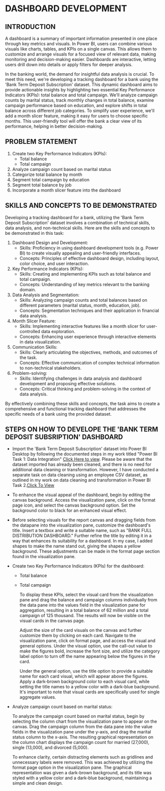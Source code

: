 # DASHBOARD DEVELOPMENT

## INTRODUCTION

A dashboard is a summary of important information presented in one place through key metrics and visuals. In Power BI, users can combine various visuals like charts, tables, and KPIs on a single canvas. This allows them to customize and arrange visuals for a focused view of relevant data, making monitoring and decision-making easier. Dashboards are interactive, letting users drill down into details or apply filters for deeper analysis.

In the banking world, the demand for insightful data analysis is crucial. To meet this need, we're developing a tracking dashboard for a bank using the 'Bank Term Deposit Subscription' dataset. This dynamic dashboard aims to provide actionable insights by highlighting two essential Key Performance Indicators (KPIs): total balance and total campaign. We'll analyze campaign counts by marital status, track monthly changes in total balance, examine campaign performance based on education, and explore shifts in total balance across different job categories. To simplify user experience, we'll add a month slicer feature, making it easy for users to choose specific months. This user-friendly tool will offer the bank a clear view of its performance, helping in better decision-making.

## PROBLEM STATEMENT 

1. Create two Key Performance Indicators (KPIs):
   - Total balance
   - Total campaign
2. Analyze campaign count based on marital status
3. Categorize total balance by month
4. Segment total campaign by education
5. Segment total balance by job
6. Incorporate a month slicer feature into the dashboard

## SKILLS AND CONCEPTS TO BE DEMONSTRATED

Developing a tracking dashboard for a bank, utilizing the 'Bank Term Deposit Subscription' dataset involves a combination of technical skills, data analysis, and non-technical skills. Here are the skills and concepts to be demonstrated in this task:

1. Dashboard Design and Development:
   - Skills: Proficiency in using dashboard development tools (e.g. Power BI) to create visually appealing and user-friendly interfaces.
   - Concepts: Principles of effective dashboard design, including layout, color choice, and user interaction.
2. Key Performance Indicators (KPIs):
   - Skills: Creating and implementing KPIs such as total balance and total campaign.
   - Concepts: Understanding of key metrics relevant to the banking domain.
3. Data Analysis and Segmentation:
   - Skills: Analyzing campaign counts and total balances based on different parameters (marital status, month, education, job).
   - Concepts: Segmentation techniques and their application in financial data analysis.
4. Month Slicer Feature:
   - Skills: Implementing interactive features like a month slicer for user-controlled data exploration.
   - Concepts: Enhancing user experience through interactive elements in data visualization.
5. Communication Skills:
   - Skills: Clearly articulating the objectives, methods, and outcomes of the task.
   - Concepts: Effective communication of complex technical information to non-technical stakeholders.
6. Problem-solving:
   - Skills: Identifying challenges in data analysis and dashboard development and proposing effective solutions.
   - Concepts: Critical thinking and problem-solving in the context of data analysis.

By effectively combining these skills and concepts, the task aims to create a comprehensive and functional tracking dashboard that addresses the specific needs of a bank using the provided dataset.

## STEPS ON HOW TO DEVELOPE THE 'BANK TERM DEPOSIT SUBSRIPTION' DASHBOARD

- Import the 'Bank Term Deposit Subscription' dataset into Power BI Desktop by following the documented steps in my work titled "Power BI Task 1: Data Integration" [Click Here to view](https://github.com/Boobae-Vivian/POWER-BI-TASK-1-Dataset-Integration). Please be aware that the dataset imported has already been cleaned, and there is no need for additional data cleaning or transformation. However, I have conducted a separate task on data cleaning using an employee CSV dataset, as outlined in my work on data cleaning and transformation in Power BI Task 2.[Click To View](https://github.com/Boobae-Vivian/POWER-BI-TASK-2-Data-Cleaning)
- To enhance the visual appeal of the dashboard, begin by editing the canvas background. Access the visualization pane, click on the format page icon, and select the canvas background option. Set the background color to black for an enhanced visual effect.
- Before selecting visuals for the report canvas and dragging fields from the datapane into the visualization pane, customize the dashboard's title. Insert a textbox and write a suitable name, such as "BANK FULL DISTRIBUTION DASHBOARD." Further refine the title by editing it in a way that enhances its suitability for a dashboard. In my case, I added shapes to make the name stand out, giving the shapes a yellow background. These adjustments can be made in the format page section found in the visualization pane.
- Create two Key Performance Indicators (KPIs) for the dashboard:
  - Total balance
  - Total campaign

    To display these KPIs, select the visual card from the visualization pane and drag the balance and campaign columns individually from the data pane into the values field in the visualization pane for aggregation, resulting in a total balance of 62 million and a total campaign of 125 thousand. The results will now be visible on the visual cards in the canvas page.

    Adjust the size of the card visuals on the canvas and further customize them by clicking on each card. Navigate to the visualization pane, click on format page, and access the visual and general options. Under the visual option, use the call-out value to make the figures bold, increase the font size, and utilize the category label option to turn off the name appearing below the figures in the card.

    Under the general option, use the title option to provide a suitable name for each card visual, which will appear above the figures. Apply a dark-brown background color to each visual card, while setting the title names to a yellow color with a dark-blue background. It's important to note that visual cards are specifically used for single aggregate values.

-  Analyze campaign count based on marital status:
  
   To analyze the campaign count based on marital status, begin by selecting the column chart from the visualization pane to appear on the canvas. Drag the campaign column from the data pane into the value fields in the visualization pane under the y-axis, and drag the marital status column to the x-axis. The resulting graphical representation on the column chart displays the campaign count for married (27,000), single (13,000), and divorced (5,000).
   
   To enhance clarity, certain distracting elements such as gridlines and unnecessary labels were removed. This was achieved by utilizing the format page option in the visualization pane. The graphical representation was given a dark-brown background, and its title was styled with a yellow color and a dark-blue background, maintaining a simple and clean design.
















